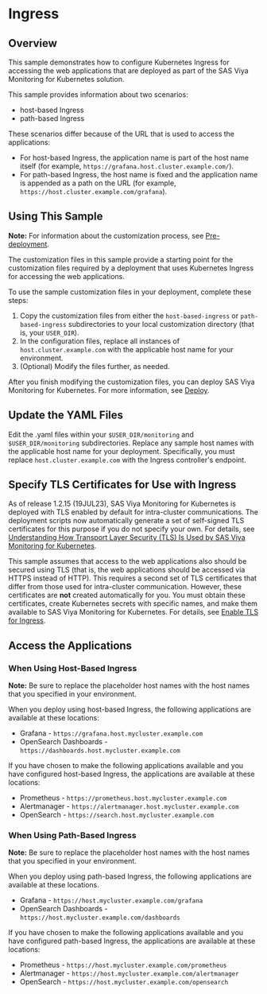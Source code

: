 # Ingress

## Overview

This sample demonstrates how to configure Kubernetes Ingress for accessing the 
web applications that are deployed as part of the SAS Viya Monitoring for Kubernetes solution.

This sample provides information about two scenarios:

* host-based Ingress
* path-based Ingress

These scenarios differ because of the URL that is used to access the applications:

* For host-based Ingress, the application name is part of the host name itself (for example, `https://grafana.host.cluster.example.com/`).
* For path-based Ingress, the host name is fixed and the application name is appended as a path on the URL (for example, `https://host.cluster.example.com/grafana`).

## Using This Sample

**Note:** For information about the customization process, see 
[Pre-deployment](https://documentation.sas.com/?cdcId=obsrvcdc&cdcVersion=default&docsetId=obsrvdply&docsetTarget=n1ajbblsxpcgl5n11t13wgtd4d7c.htm).

The customization files in this sample provide a starting point for the
customization files required by a deployment that uses Kubernetes Ingress
for accessing the web applications.

To use the sample customization files in your 
deployment, complete these steps:

1. Copy the customization files from either the `host-based-ingress`
or `path-based-ingress` subdirectories to your local customization directory 
(that is, your `USER_DIR`).
2. In the configuration files, replace all instances of 
   `host.cluster.example.com` with the applicable host name for your 
   environment.
3. (Optional) Modify the files further, as needed.

After you finish modifying the customization files, you can deploy
SAS Viya Monitoring for Kubernetes.  For more information, see
[Deploy](https://documentation.sas.com/?cdcId=obsrvcdc&cdcVersion=default&docsetId=obsrvdply&docsetTarget=n1rhzwx0mcnnnun17q11v85bspyk.htm).

## Update the YAML Files

Edit the .yaml files within your `$USER_DIR/monitoring` and `$USER_DIR/monitoring`
subdirectories. Replace any sample host names with the applicable host name 
for your deployment. Specifically, you must replace `host.cluster.example.com` with 
the Ingress controller's endpoint.

## Specify TLS Certificates for Use with Ingress

As of release 1.2.15 (19JUL23), SAS Viya Monitoring for Kubernetes is deployed with TLS enabled by default for
intra-cluster communications. The deployment scripts now automatically generate a set of
self-signed TLS certificates for this purpose if you do not specify your own. For details, see [Understanding How Transport Layer Security (TLS) Is Used by SAS Viya Monitoring for Kubernetes](https://documentation.sas.com/?cdcId=obsrvcdc&cdcVersion=default&docsetId=obsrvdply&docsetTarget=p0ssqw32dy9a44n1rokwojskla19.htm).

This sample assumes that access to the web applications also should be secured using
TLS (that is, the web applications should be accessed via HTTPS instead of HTTP). This requires a second set of TLS 
certificates that differ from those used for intra-cluster communication.  However, these certificates are **not** 
created automatically for you.  You must obtain these certificates, create Kubernetes secrets with specific
names, and make them available to SAS Viya Monitoring for Kubernetes.
For details, see [Enable TLS for Ingress](https://documentation.sas.com/?cdcId=obsrvcdc&cdcVersion=default&docsetId=obsrvdply&docsetTarget=p0ssqw32dy9a44n1rokwojskla19.htm#p1itsqky7ypohbn1txujf7jmqajb).

## Access the Applications

### When Using Host-Based Ingress

**Note:** Be sure to replace the placeholder host names with the host names that you specified in your environment.

When you deploy using host-based Ingress, the following applications are available at these locations:

* Grafana - `https://grafana.host.mycluster.example.com`
* OpenSearch Dashboards - `https://dashboards.host.mycluster.example.com`

If you have chosen to make the following applications available and you have configured host-based
Ingress, the applications are available at these locations:

* Prometheus - `https://prometheus.host.mycluster.example.com`
* Alertmanager - `https://alertmanager.host.mycluster.example.com`
* OpenSearch - `https://search.host.mycluster.example.com`

### When Using Path-Based Ingress

**Note:** Be sure to replace the placeholder host names with the host names that you specified in your environment.

When you deploy using path-based Ingress, the following applications are available at these locations. 

* Grafana - `https://host.mycluster.example.com/grafana`
* OpenSearch Dashboards - `https://host.mycluster.example.com/dashboards`

If you have chosen to make the following applications available and you have configured path-based Ingress, the applications are available at these locations:

* Prometheus - `https://host.mycluster.example.com/prometheus`
* Alertmanager - `https://host.mycluster.example.com/alertmanager`
* OpenSearch - `https://host.mycluster.example.com/opensearch`
